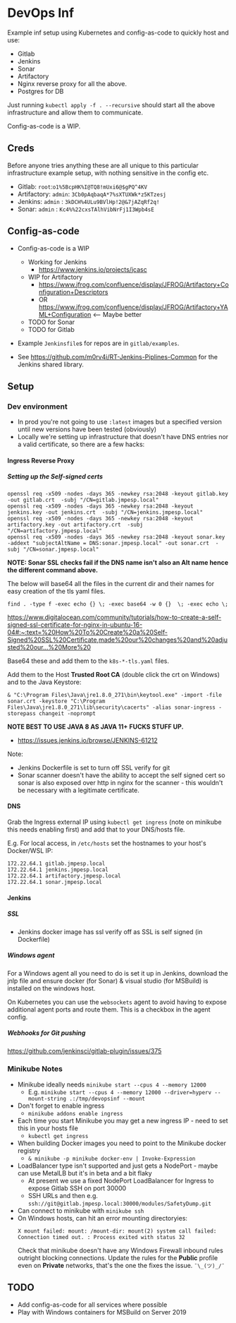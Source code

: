 # DevOps Inf

Example inf setup using Kubernetes and config-as-code to quickly host and use:

* Gitlab
* Jenkins
* Sonar
* Artifactory
* Nginx reverse proxy for all the above.
* Postgres for DB

Just running `kubectl apply -f . --recursive` should start all the above infrastructure and allow them to communicate.

Config-as-code is a WIP.
## Creds

Before anyone tries anything these are all unique to this particular infrastructure example setup, with nothing sensitive in the config etc.

* Gitlab: `root`:`o1%5BcpHK%I@TQ8!mUxi6@$gPQ^4KV`
* Artifactory: `admin`: `3Cb0pAqbaqA*7%sXTUXWk*z5KTzesj`
* Jenkins: `admin` : `3kDCH%4ULu9BVlHp!2@&7jAZqRf2q!`
* Sonar: `admin` : `Kc4%%22cxsTAlhVibNrFj1I3Wpb4sE`

## Config-as-code

* Config-as-code is a WIP
    * Working for Jenkins
        * https://www.jenkins.io/projects/jcasc
    * WIP for Artifactory
        * https://www.jfrog.com/confluence/display/JFROG/Artifactory+Configuration+Descriptors
        * OR https://www.jfrog.com/confluence/display/JFROG/Artifactory+YAML+Configuration <-- Maybe better
    * TODO for Sonar
    * TODO for Gitlab

* Example `Jenkinsfile`s for repos are in `gitlab/examples`.
* See https://github.com/m0rv4i/RT-Jenkins-Piplines-Common for the Jenkins shared library.

## Setup

### Dev environment

* In prod you're not going to use `:latest` images but a specified version until new versions have been tested (obviously)
* Locally we're setting up infrastructure that doesn't have DNS entries nor a valid certificate, so there are a few hacks:
#### Ingress Reverse Proxy

##### Setting up the Self-signed certs

```
openssl req -x509 -nodes -days 365 -newkey rsa:2048 -keyout gitlab.key -out gitlab.crt  -subj "/CN=gitlab.jmpesp.local"
openssl req -x509 -nodes -days 365 -newkey rsa:2048 -keyout jenkins.key -out jenkins.crt  -subj "/CN=jenkins.jmpesp.local"
openssl req -x509 -nodes -days 365 -newkey rsa:2048 -keyout artifactory.key -out artifactory.crt  -subj "/CN=artifactory.jmpesp.local"
openssl req -x509 -nodes -days 365 -newkey rsa:2048 -keyout sonar.key -addext "subjectAltName = DNS:sonar.jmpesp.local" -out sonar.crt  -subj "/CN=sonar.jmpesp.local"
```
**NOTE: Sonar SSL checks fail if the DNS name isn't also an Alt name hence the different command above.**

The below will base64 all the files in the current dir and their names for easy creation of the tls yaml files.
```
find . -type f -exec echo {} \; -exec base64 -w 0 {}  \; -exec echo \;
```

https://www.digitalocean.com/community/tutorials/how-to-create-a-self-signed-ssl-certificate-for-nginx-in-ubuntu-16-04#:~:text=%20How%20To%20Create%20a%20Self-Signed%20SSL%20Certificate,made%20our%20changes%20and%20adjusted%20our...%20More%20

Base64 these and add them to the `k8s-*-tls.yaml` files.

Add them to the Host **Trusted Root CA** (double click the crt on Windows) and to the Java Keystore:

```
& "C:\Program Files\Java\jre1.8.0_271\bin\keytool.exe" -import -file sonar.crt -keystore "C:\Program Files\Java\jre1.8.0_271\lib\security\cacerts" -alias sonar-ingress -storepass changeit -noprompt
```

**NOTE BEST TO USE JAVA 8 AS JAVA 11+ FUCKS STUFF UP.**
* https://issues.jenkins.io/browse/JENKINS-61212

Note:
* Jenkins Dockerfile is set to turn off SSL verify for git
* Sonar scanner doesn't have the ability to accept the self signed cert so sonar is also exposed over http in nginx for the scanner - this wouldn't be necessary with a legitimate certificate.

#### DNS

Grab the Ingress external IP using `kubectl get ingress` (note on minikube this needs enabling first) and add that to your DNS/hosts file.

E.g. For local access, in `/etc/hosts` set the hostnames to your host's Docker/WSL IP:

```
172.22.64.1 gitlab.jmpesp.local
172.22.64.1 jenkins.jmpesp.local
172.22.64.1 artifactory.jmpesp.local
172.22.64.1 sonar.jmpesp.local
```

#### Jenkins

##### SSL

* Jenkins docker image has ssl verify off as SSL is self signed (in Dockerfile)

##### Windows agent

For a Windows agent all you need to do is set it up in Jenkins, download the jnlp file and ensure docker (for Sonar) & visual studio (for MSBuild) is installed on the windows host.

On Kubernetes you can use the `websockets` agent to avoid having to expose additional agent ports and route them. This is a checkbox
in the agent config.

##### Webhooks for Git pushing

https://github.com/jenkinsci/gitlab-plugin/issues/375

### Minikube Notes

* Minikube ideally needs `minikube start --cpus 4 --memory 12000`
    * E.g. `minikube start --cpus 4 --memory 12000 --driver=hyperv --mount-string .:/tmp/devopsinf --mount`
* Don't forget to enable ingress
    * `minikube addons enable ingress`
* Each time you start Minikube you may get a new ingress IP - need to set this in your hosts file
    * `kubectl get ingress`
* When building Docker images you need to point to the Minikube docker registry
    * `& minikube -p minikube docker-env | Invoke-Expression`
* LoadBalancer type isn't supported and just gets a NodePort - maybe can use MetalLB but it's in beta and a bit flaky
    * At present we use a fixed NodePort LoadBalancer for Ingress to expose Gitlab SSH on port 30000
    * SSH URLs and then e.g. `ssh://git@gitlab.jmpesp.local:30000/modules/SafetyDump.git`
* Can connect to minikube with `minikube ssh`
* On Windows hosts, can hit an error mounting directoryies:
    ```
    X mount failed: mount: /mount-dir: mount(2) system call failed: Connection timed out. : Process exited with status 32
    ```
    Check that minikube doesn't have any Windows Firewall inbound rules outright blocking connections. Update the rules for the **Public** profile even on **Private** networks, that's the one the fixes the issue. `¯\_(ツ)_/¯`

## TODO

* Add config-as-code for all services where possible
* Play with Windows containers for MSBuild on Server 2019
